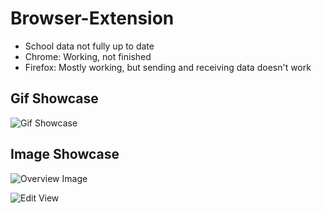 # Browser-Extension

- School data not fully up to date
- Chrome: Working, not finished
- Firefox: Mostly working, but sending and receiving data doesn't work

## Gif Showcase

![Gif Showcase](https://media.giphy.com/media/3oFzmomIIw5d3aWMW4/giphy.gif)

## Image Showcase

![Overview Image](https://image.prntscr.com/image/u5aMrtciSP2KQOT4Lyfhyw.png)

![Edit View](https://image.prntscr.com/image/PqxiHP7UTpOrDNlFBafBUA.png)
